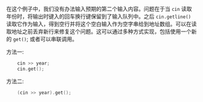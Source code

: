 在这个例子中，我们没有办法输入预期的第二个输入内容。问题在于当 `cin` 读取年份时，将输出时键入的回车换行键保留到了输入队列中。之后 `cin.getline()` 读取它作为输入，得到空行并将这个空白输入作为空字串给到地址数组。可以在读取地址之前丢弃新行来修复这个问题。这可以通过多种方式实现，包括使用一个新的 `get()`; 或者可以串联调用。

方法一:
```cpp
    cin >> year;
    cin.get();
```

方法二:
```cpp
    (cin >> year).get();
```